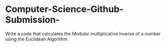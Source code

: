 # Computer-Science-Github-Submission-
Write a code that calculates the Modular multiplicative inverse of a number using the Euclidean Algorithm
